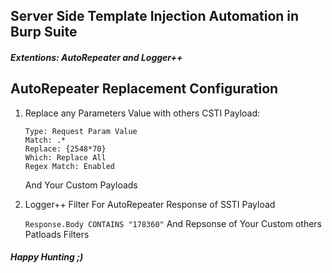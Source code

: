## Server Side Template Injection Automation in Burp Suite
#### <em>Extentions: AutoRepeater and Logger++ </em>


## AutoRepeater Replacement Configuration 
1) Replace any Parameters Value with others CSTI Payload:

    ```
    Type: Request Param Value
    Match: .*
    Replace: {2548*70}
    Which: Replace All
    Regex Match: Enabled
    ```
    
    And Your Custom Payloads
2) Logger++ Filter For AutoRepeater Response of SSTI Payload

    ``` Response.Body CONTAINS "178360" ```
    And Repsonse of Your Custom others Patloads Filters
<h4><em>Happy Hunting ;) </em><h4>
